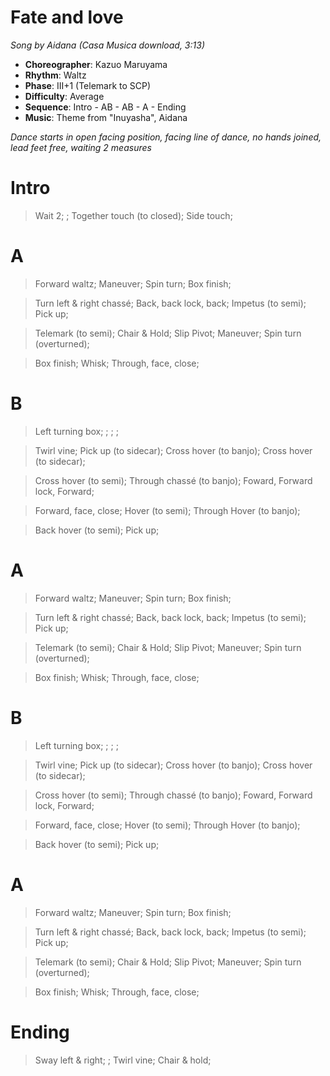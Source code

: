 # Fate and love
*Song by Aidana (Casa Musica download, 3:13)*

* **Choreographer**: Kazuo Maruyama
* **Rhythm**: Waltz
* **Phase**: III+1 (Telemark to SCP)
* **Difficulty**: Average
* **Sequence**: Intro - AB - AB - A - Ending
* **Music**: Theme from "Inuyasha", Aidana

*Dance starts in open facing position, facing line of dance, no hands joined, lead feet free, waiting 2 measures*

# Intro

> Wait 2; ; Together touch (to closed); Side touch;

# A

> Forward waltz; Maneuver; Spin turn; Box finish;

> Turn left & right chassé; Back, back lock, back; Impetus (to semi); Pick up;

> Telemark (to semi); Chair & Hold; Slip Pivot; Maneuver; Spin turn (overturned);

> Box finish; Whisk; Through, face, close;

# B

> Left turning box; ; ; ;

> Twirl vine; Pick up (to sidecar); Cross hover (to banjo); Cross hover (to sidecar);

> Cross hover (to semi); Through chassé (to banjo); Foward, Forward lock, Forward;

> Forward, face, close; Hover (to semi); Through Hover (to banjo);

> Back hover (to semi); Pick up;

# A

> Forward waltz; Maneuver; Spin turn; Box finish;

> Turn left & right chassé; Back, back lock, back; Impetus (to semi); Pick up;

> Telemark (to semi); Chair & Hold; Slip Pivot; Maneuver; Spin turn (overturned);

> Box finish; Whisk; Through, face, close;

# B

> Left turning box; ; ; ;

> Twirl vine; Pick up (to sidecar); Cross hover (to banjo); Cross hover (to sidecar);

> Cross hover (to semi); Through chassé (to banjo); Foward, Forward lock, Forward;

> Forward, face, close; Hover (to semi); Through Hover (to banjo);

> Back hover (to semi); Pick up;

# A

> Forward waltz; Maneuver; Spin turn; Box finish;

> Turn left & right chassé; Back, back lock, back; Impetus (to semi); Pick up;

> Telemark (to semi); Chair & Hold; Slip Pivot; Maneuver; Spin turn (overturned);

> Box finish; Whisk; Through, face, close;

# Ending

> Sway left & right; ; Twirl vine; Chair & hold;
